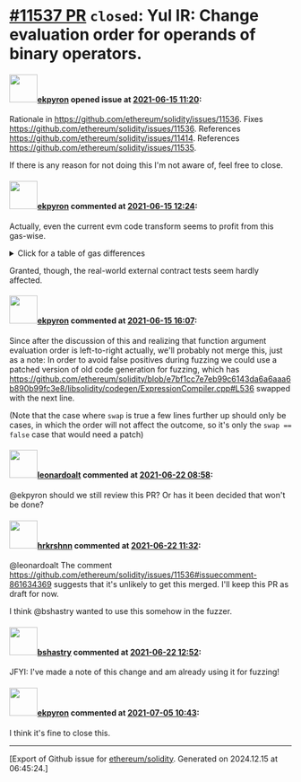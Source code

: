 # [\#11537 PR](https://github.com/ethereum/solidity/pull/11537) `closed`: Yul IR: Change evaluation order for operands of binary operators.

#### <img src="https://avatars.githubusercontent.com/u/1347491?v=4" width="50">[ekpyron](https://github.com/ekpyron) opened issue at [2021-06-15 11:20](https://github.com/ethereum/solidity/pull/11537):

Rationale in https://github.com/ethereum/solidity/issues/11536.
Fixes https://github.com/ethereum/solidity/issues/11536.
References https://github.com/ethereum/solidity/issues/11414.
References https://github.com/ethereum/solidity/issues/11535.

If there is any reason for not doing this I'm not aware of, feel free to close.

#### <img src="https://avatars.githubusercontent.com/u/1347491?v=4" width="50">[ekpyron](https://github.com/ekpyron) commented at [2021-06-15 12:24](https://github.com/ethereum/solidity/pull/11537#issuecomment-861453839):

Actually, even the current evm code transform seems to profit from this gas-wise.
<details><summary>Click for a table of gas differences</summary>

| File name                                                                |   IR-optimized (%) |   Legacy-Optimized (%) |   Legacy (%) |
|--------------------------------------------------------------------------|--------------------|------------------------|--------------|
| externalContracts/snark.sol                                              |         0.0287153  |                0       |            0 |
| externalContracts/strings.sol                                            |        -0.0502829  |               -2.88971 |            0 |
| abiEncoderV2/abi_encode_calldata_slice.sol                               |        -0.90104    |                0       |            0 |
| abiEncoderV2/calldata_array.sol                                          |        -5.77189    |                0       |            0 |
| abiEncoderV1/abi_encode_calldata_slice.sol                               |        -0.90104    |                0       |            0 |
| viaYul/unary_operations.sol                                              |         0          |                0       |            0 |
| viaYul/array_memory_index_access.sol                                     |        -0.761844   |                0       |            0 |
| viaYul/array_storage_index_access.sol                                    |        -0.0170482  |                0       |            0 |
| array/byte_array_transitional_2.sol                                      |        -0.298078   |                0       |            0 |
| array/push/byte_array_push_transition.sol                                |        -0.159357   |                0       |            0 |
| array/copying/array_copy_storage_storage_different_base_nested.sol       |        -0.0203275  |                0       |            0 |
| array/copying/array_copy_storage_storage_dynamic_dynamic.sol             |        -0.00109976 |                0       |            0 |
| array/copying/array_nested_calldata_to_storage.sol                       |        -0.00444493 |                0       |            0 |
| array/copying/memory_dyn_2d_bytes_to_storage.sol                         |        -0.30028    |                0       |            0 |
| array/copying/array_copy_target_leftover.sol                             |        -0.0682701  |                0       |            0 |
| array/copying/array_of_structs_containing_arrays_memory_to_storage.sol   |        -0.0459268  |                0       |            0 |
| array/copying/array_copy_storage_storage_different_base.sol              |        -0.0732999  |                0       |            0 |
| array/copying/array_of_structs_containing_arrays_calldata_to_storage.sol |        -0.00720985 |                0       |            0 |
| array/copying/bytes_storage_to_storage.sol                               |        -2.18538    |                0       |            0 |
| array/pop/byte_array_pop_long_storage_empty.sol                          |        -1.32669    |                0       |            0 |
| structs/struct_copy_via_local.sol                                        |        -0.0117943  |                0       |            0 |
| various/destructuring_assignment.sol                                     |        -0.018616   |                0       |            0 |
</details>

Granted, though, the real-world external contract tests seem hardly affected.

#### <img src="https://avatars.githubusercontent.com/u/1347491?v=4" width="50">[ekpyron](https://github.com/ekpyron) commented at [2021-06-15 16:07](https://github.com/ethereum/solidity/pull/11537#issuecomment-861630101):

Since after the discussion of this and realizing that function argument evaluation order is left-to-right actually, we'll probably not merge this, just as a note:
In order to avoid false positives during fuzzing we could use a patched version of old code generation for fuzzing, which has https://github.com/ethereum/solidity/blob/e7bf1cc7e7eb99c6143da6a6aaa6b890b99fc3e8/libsolidity/codegen/ExpressionCompiler.cpp#L536 swapped with the next line.

(Note that the case where ``swap`` is true a few lines further up should only be cases, in which the order will not affect the outcome, so it's only the ``swap == false`` case that would need a patch)

#### <img src="https://avatars.githubusercontent.com/u/504195?u=ce2facd14af9fd474ebff49f0d44891f56f7500f&v=4" width="50">[leonardoalt](https://github.com/leonardoalt) commented at [2021-06-22 08:58](https://github.com/ethereum/solidity/pull/11537#issuecomment-865768342):

@ekpyron should we still review this PR? Or has it been decided that won't be done?

#### <img src="https://avatars.githubusercontent.com/u/13174375?u=52d702cb6bec53b561afa293cf9cd53ef7a63924&v=4" width="50">[hrkrshnn](https://github.com/hrkrshnn) commented at [2021-06-22 11:32](https://github.com/ethereum/solidity/pull/11537#issuecomment-865905351):

@leonardoalt The comment https://github.com/ethereum/solidity/issues/11536#issuecomment-861634369 suggests that it's unlikely to get this merged. I'll keep this PR as draft for now.

I think @bshastry wanted to use this somehow in the fuzzer.

#### <img src="https://avatars.githubusercontent.com/u/2388185?v=4" width="50">[bshastry](https://github.com/bshastry) commented at [2021-06-22 12:52](https://github.com/ethereum/solidity/pull/11537#issuecomment-865956142):

JFYI: I've made a note of this change and am already using it for fuzzing!

#### <img src="https://avatars.githubusercontent.com/u/1347491?v=4" width="50">[ekpyron](https://github.com/ekpyron) commented at [2021-07-05 10:43](https://github.com/ethereum/solidity/pull/11537#issuecomment-874010798):

I think it's fine to close this.


-------------------------------------------------------------------------------



[Export of Github issue for [ethereum/solidity](https://github.com/ethereum/solidity). Generated on 2024.12.15 at 06:45:24.]
